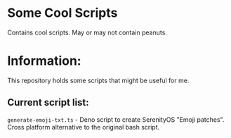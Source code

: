 # Some Cool Scripts
Contains cool scripts. May or may not contain peanuts.

# Information:
This repository holds some scripts that might be useful for me.

## Current script list:
`generate-emoji-txt.ts` - Deno script to create SerenityOS "Emoji patches". Cross platform alternative to the original bash script.
